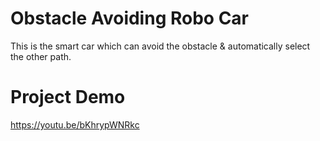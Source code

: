 # Obstacle Avoiding Robo Car
This is the smart car which can avoid the obstacle & automatically select the other path.

# Project Demo
https://youtu.be/bKhrypWNRkc
